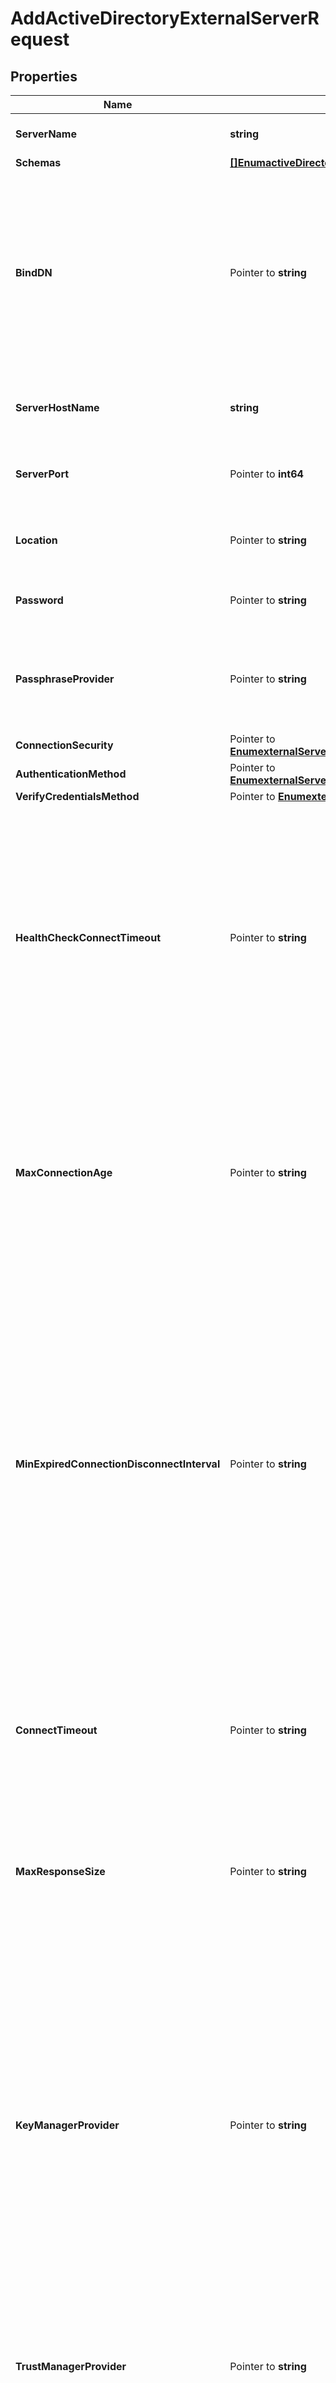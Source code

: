 # AddActiveDirectoryExternalServerRequest

## Properties

Name | Type | Description | Notes
------------ | ------------- | ------------- | -------------
**ServerName** | **string** | Name of the new External Server | 
**Schemas** | [**[]EnumactiveDirectoryExternalServerSchemaUrn**](EnumactiveDirectoryExternalServerSchemaUrn.md) |  | 
**BindDN** | Pointer to **string** | The DN to use to bind to the target LDAP server if simple authentication is required. The authentication identity can also be specified in User-Principal-Name (UPN) format. | [optional] 
**ServerHostName** | **string** | The host name or IP address of the target LDAP server. | 
**ServerPort** | Pointer to **int64** | The port number on which the server listens for requests. | [optional] 
**Location** | Pointer to **string** | Specifies the location for the LDAP External Server. | [optional] 
**Password** | Pointer to **string** | The login password for the specified user. | [optional] 
**PassphraseProvider** | Pointer to **string** | The passphrase provider to use to obtain the login password for the specified user. | [optional] 
**ConnectionSecurity** | Pointer to [**EnumexternalServerActiveDirectoryConnectionSecurityProp**](EnumexternalServerActiveDirectoryConnectionSecurityProp.md) |  | [optional] 
**AuthenticationMethod** | Pointer to [**EnumexternalServerActiveDirectoryAuthenticationMethodProp**](EnumexternalServerActiveDirectoryAuthenticationMethodProp.md) |  | [optional] 
**VerifyCredentialsMethod** | Pointer to [**EnumexternalServerVerifyCredentialsMethodProp**](EnumexternalServerVerifyCredentialsMethodProp.md) |  | [optional] 
**HealthCheckConnectTimeout** | Pointer to **string** | Specifies the maximum length of time to wait for a connection to be established for the purpose of performing a health check. If the connection cannot be established within this length of time, the server will be classified as unavailable. | [optional] 
**MaxConnectionAge** | Pointer to **string** | Specifies the maximum length of time that connections to this server should be allowed to remain established before being closed and replaced with newly-established connections. | [optional] 
**MinExpiredConnectionDisconnectInterval** | Pointer to **string** | Specifies the minimum length of time that should pass between connection closures as a result of the connections being established for longer than the maximum connection age. This may help avoid cases in which a large number of connections are closed and re-established in a short period of time because of the maximum connection age. | [optional] 
**ConnectTimeout** | Pointer to **string** | Specifies the maximum length of time to wait for a connection to be established before giving up and considering the server unavailable. | [optional] 
**MaxResponseSize** | Pointer to **string** | Specifies the maximum response size that should be supported for messages received from the LDAP external server. | [optional] 
**KeyManagerProvider** | Pointer to **string** | The key manager provider to use if SSL or StartTLS is to be used for connection-level security. When specifying a value for this property (except when using the Null key manager provider) you must ensure that the external server trusts this server&#39;s public certificate by adding this server&#39;s public certificate to the external server&#39;s trust store. | [optional] 
**TrustManagerProvider** | Pointer to **string** | The trust manager provider to use if SSL or StartTLS is to be used for connection-level security. | [optional] 
**InitialConnections** | Pointer to **int64** | The number of connections to initially establish to the LDAP external server. A value of zero indicates that the number of connections should be dynamically based on the number of available worker threads. This will be ignored when using a thread-local connection pool. | [optional] 
**MaxConnections** | Pointer to **int64** | The maximum number of concurrent connections to maintain for the LDAP external server. A value of zero indicates that the number of connections should be dynamically based on the number of available worker threads. This will be ignored when using a thread-local connection pool. | [optional] 
**DefunctConnectionResultCode** | Pointer to [**[]EnumexternalServerDefunctConnectionResultCodeProp**](EnumexternalServerDefunctConnectionResultCodeProp.md) |  | [optional] 
**AbandonOnTimeout** | Pointer to **bool** | Indicates whether to send an abandon request for an operation for which a response timeout is encountered. A request which has timed out on one server may be retried on another server regardless of whether an abandon request is sent, but if the initial attempt is not abandoned then a long-running operation may unnecessarily continue to consume processing resources on the initial server. | [optional] 
**Description** | Pointer to **string** | A description for this External Server | [optional] 

## Methods

### NewAddActiveDirectoryExternalServerRequest

`func NewAddActiveDirectoryExternalServerRequest(serverName string, schemas []EnumactiveDirectoryExternalServerSchemaUrn, serverHostName string, ) *AddActiveDirectoryExternalServerRequest`

NewAddActiveDirectoryExternalServerRequest instantiates a new AddActiveDirectoryExternalServerRequest object
This constructor will assign default values to properties that have it defined,
and makes sure properties required by API are set, but the set of arguments
will change when the set of required properties is changed

### NewAddActiveDirectoryExternalServerRequestWithDefaults

`func NewAddActiveDirectoryExternalServerRequestWithDefaults() *AddActiveDirectoryExternalServerRequest`

NewAddActiveDirectoryExternalServerRequestWithDefaults instantiates a new AddActiveDirectoryExternalServerRequest object
This constructor will only assign default values to properties that have it defined,
but it doesn't guarantee that properties required by API are set

### GetServerName

`func (o *AddActiveDirectoryExternalServerRequest) GetServerName() string`

GetServerName returns the ServerName field if non-nil, zero value otherwise.

### GetServerNameOk

`func (o *AddActiveDirectoryExternalServerRequest) GetServerNameOk() (*string, bool)`

GetServerNameOk returns a tuple with the ServerName field if it's non-nil, zero value otherwise
and a boolean to check if the value has been set.

### SetServerName

`func (o *AddActiveDirectoryExternalServerRequest) SetServerName(v string)`

SetServerName sets ServerName field to given value.


### GetSchemas

`func (o *AddActiveDirectoryExternalServerRequest) GetSchemas() []EnumactiveDirectoryExternalServerSchemaUrn`

GetSchemas returns the Schemas field if non-nil, zero value otherwise.

### GetSchemasOk

`func (o *AddActiveDirectoryExternalServerRequest) GetSchemasOk() (*[]EnumactiveDirectoryExternalServerSchemaUrn, bool)`

GetSchemasOk returns a tuple with the Schemas field if it's non-nil, zero value otherwise
and a boolean to check if the value has been set.

### SetSchemas

`func (o *AddActiveDirectoryExternalServerRequest) SetSchemas(v []EnumactiveDirectoryExternalServerSchemaUrn)`

SetSchemas sets Schemas field to given value.


### GetBindDN

`func (o *AddActiveDirectoryExternalServerRequest) GetBindDN() string`

GetBindDN returns the BindDN field if non-nil, zero value otherwise.

### GetBindDNOk

`func (o *AddActiveDirectoryExternalServerRequest) GetBindDNOk() (*string, bool)`

GetBindDNOk returns a tuple with the BindDN field if it's non-nil, zero value otherwise
and a boolean to check if the value has been set.

### SetBindDN

`func (o *AddActiveDirectoryExternalServerRequest) SetBindDN(v string)`

SetBindDN sets BindDN field to given value.

### HasBindDN

`func (o *AddActiveDirectoryExternalServerRequest) HasBindDN() bool`

HasBindDN returns a boolean if a field has been set.

### GetServerHostName

`func (o *AddActiveDirectoryExternalServerRequest) GetServerHostName() string`

GetServerHostName returns the ServerHostName field if non-nil, zero value otherwise.

### GetServerHostNameOk

`func (o *AddActiveDirectoryExternalServerRequest) GetServerHostNameOk() (*string, bool)`

GetServerHostNameOk returns a tuple with the ServerHostName field if it's non-nil, zero value otherwise
and a boolean to check if the value has been set.

### SetServerHostName

`func (o *AddActiveDirectoryExternalServerRequest) SetServerHostName(v string)`

SetServerHostName sets ServerHostName field to given value.


### GetServerPort

`func (o *AddActiveDirectoryExternalServerRequest) GetServerPort() int64`

GetServerPort returns the ServerPort field if non-nil, zero value otherwise.

### GetServerPortOk

`func (o *AddActiveDirectoryExternalServerRequest) GetServerPortOk() (*int64, bool)`

GetServerPortOk returns a tuple with the ServerPort field if it's non-nil, zero value otherwise
and a boolean to check if the value has been set.

### SetServerPort

`func (o *AddActiveDirectoryExternalServerRequest) SetServerPort(v int64)`

SetServerPort sets ServerPort field to given value.

### HasServerPort

`func (o *AddActiveDirectoryExternalServerRequest) HasServerPort() bool`

HasServerPort returns a boolean if a field has been set.

### GetLocation

`func (o *AddActiveDirectoryExternalServerRequest) GetLocation() string`

GetLocation returns the Location field if non-nil, zero value otherwise.

### GetLocationOk

`func (o *AddActiveDirectoryExternalServerRequest) GetLocationOk() (*string, bool)`

GetLocationOk returns a tuple with the Location field if it's non-nil, zero value otherwise
and a boolean to check if the value has been set.

### SetLocation

`func (o *AddActiveDirectoryExternalServerRequest) SetLocation(v string)`

SetLocation sets Location field to given value.

### HasLocation

`func (o *AddActiveDirectoryExternalServerRequest) HasLocation() bool`

HasLocation returns a boolean if a field has been set.

### GetPassword

`func (o *AddActiveDirectoryExternalServerRequest) GetPassword() string`

GetPassword returns the Password field if non-nil, zero value otherwise.

### GetPasswordOk

`func (o *AddActiveDirectoryExternalServerRequest) GetPasswordOk() (*string, bool)`

GetPasswordOk returns a tuple with the Password field if it's non-nil, zero value otherwise
and a boolean to check if the value has been set.

### SetPassword

`func (o *AddActiveDirectoryExternalServerRequest) SetPassword(v string)`

SetPassword sets Password field to given value.

### HasPassword

`func (o *AddActiveDirectoryExternalServerRequest) HasPassword() bool`

HasPassword returns a boolean if a field has been set.

### GetPassphraseProvider

`func (o *AddActiveDirectoryExternalServerRequest) GetPassphraseProvider() string`

GetPassphraseProvider returns the PassphraseProvider field if non-nil, zero value otherwise.

### GetPassphraseProviderOk

`func (o *AddActiveDirectoryExternalServerRequest) GetPassphraseProviderOk() (*string, bool)`

GetPassphraseProviderOk returns a tuple with the PassphraseProvider field if it's non-nil, zero value otherwise
and a boolean to check if the value has been set.

### SetPassphraseProvider

`func (o *AddActiveDirectoryExternalServerRequest) SetPassphraseProvider(v string)`

SetPassphraseProvider sets PassphraseProvider field to given value.

### HasPassphraseProvider

`func (o *AddActiveDirectoryExternalServerRequest) HasPassphraseProvider() bool`

HasPassphraseProvider returns a boolean if a field has been set.

### GetConnectionSecurity

`func (o *AddActiveDirectoryExternalServerRequest) GetConnectionSecurity() EnumexternalServerActiveDirectoryConnectionSecurityProp`

GetConnectionSecurity returns the ConnectionSecurity field if non-nil, zero value otherwise.

### GetConnectionSecurityOk

`func (o *AddActiveDirectoryExternalServerRequest) GetConnectionSecurityOk() (*EnumexternalServerActiveDirectoryConnectionSecurityProp, bool)`

GetConnectionSecurityOk returns a tuple with the ConnectionSecurity field if it's non-nil, zero value otherwise
and a boolean to check if the value has been set.

### SetConnectionSecurity

`func (o *AddActiveDirectoryExternalServerRequest) SetConnectionSecurity(v EnumexternalServerActiveDirectoryConnectionSecurityProp)`

SetConnectionSecurity sets ConnectionSecurity field to given value.

### HasConnectionSecurity

`func (o *AddActiveDirectoryExternalServerRequest) HasConnectionSecurity() bool`

HasConnectionSecurity returns a boolean if a field has been set.

### GetAuthenticationMethod

`func (o *AddActiveDirectoryExternalServerRequest) GetAuthenticationMethod() EnumexternalServerActiveDirectoryAuthenticationMethodProp`

GetAuthenticationMethod returns the AuthenticationMethod field if non-nil, zero value otherwise.

### GetAuthenticationMethodOk

`func (o *AddActiveDirectoryExternalServerRequest) GetAuthenticationMethodOk() (*EnumexternalServerActiveDirectoryAuthenticationMethodProp, bool)`

GetAuthenticationMethodOk returns a tuple with the AuthenticationMethod field if it's non-nil, zero value otherwise
and a boolean to check if the value has been set.

### SetAuthenticationMethod

`func (o *AddActiveDirectoryExternalServerRequest) SetAuthenticationMethod(v EnumexternalServerActiveDirectoryAuthenticationMethodProp)`

SetAuthenticationMethod sets AuthenticationMethod field to given value.

### HasAuthenticationMethod

`func (o *AddActiveDirectoryExternalServerRequest) HasAuthenticationMethod() bool`

HasAuthenticationMethod returns a boolean if a field has been set.

### GetVerifyCredentialsMethod

`func (o *AddActiveDirectoryExternalServerRequest) GetVerifyCredentialsMethod() EnumexternalServerVerifyCredentialsMethodProp`

GetVerifyCredentialsMethod returns the VerifyCredentialsMethod field if non-nil, zero value otherwise.

### GetVerifyCredentialsMethodOk

`func (o *AddActiveDirectoryExternalServerRequest) GetVerifyCredentialsMethodOk() (*EnumexternalServerVerifyCredentialsMethodProp, bool)`

GetVerifyCredentialsMethodOk returns a tuple with the VerifyCredentialsMethod field if it's non-nil, zero value otherwise
and a boolean to check if the value has been set.

### SetVerifyCredentialsMethod

`func (o *AddActiveDirectoryExternalServerRequest) SetVerifyCredentialsMethod(v EnumexternalServerVerifyCredentialsMethodProp)`

SetVerifyCredentialsMethod sets VerifyCredentialsMethod field to given value.

### HasVerifyCredentialsMethod

`func (o *AddActiveDirectoryExternalServerRequest) HasVerifyCredentialsMethod() bool`

HasVerifyCredentialsMethod returns a boolean if a field has been set.

### GetHealthCheckConnectTimeout

`func (o *AddActiveDirectoryExternalServerRequest) GetHealthCheckConnectTimeout() string`

GetHealthCheckConnectTimeout returns the HealthCheckConnectTimeout field if non-nil, zero value otherwise.

### GetHealthCheckConnectTimeoutOk

`func (o *AddActiveDirectoryExternalServerRequest) GetHealthCheckConnectTimeoutOk() (*string, bool)`

GetHealthCheckConnectTimeoutOk returns a tuple with the HealthCheckConnectTimeout field if it's non-nil, zero value otherwise
and a boolean to check if the value has been set.

### SetHealthCheckConnectTimeout

`func (o *AddActiveDirectoryExternalServerRequest) SetHealthCheckConnectTimeout(v string)`

SetHealthCheckConnectTimeout sets HealthCheckConnectTimeout field to given value.

### HasHealthCheckConnectTimeout

`func (o *AddActiveDirectoryExternalServerRequest) HasHealthCheckConnectTimeout() bool`

HasHealthCheckConnectTimeout returns a boolean if a field has been set.

### GetMaxConnectionAge

`func (o *AddActiveDirectoryExternalServerRequest) GetMaxConnectionAge() string`

GetMaxConnectionAge returns the MaxConnectionAge field if non-nil, zero value otherwise.

### GetMaxConnectionAgeOk

`func (o *AddActiveDirectoryExternalServerRequest) GetMaxConnectionAgeOk() (*string, bool)`

GetMaxConnectionAgeOk returns a tuple with the MaxConnectionAge field if it's non-nil, zero value otherwise
and a boolean to check if the value has been set.

### SetMaxConnectionAge

`func (o *AddActiveDirectoryExternalServerRequest) SetMaxConnectionAge(v string)`

SetMaxConnectionAge sets MaxConnectionAge field to given value.

### HasMaxConnectionAge

`func (o *AddActiveDirectoryExternalServerRequest) HasMaxConnectionAge() bool`

HasMaxConnectionAge returns a boolean if a field has been set.

### GetMinExpiredConnectionDisconnectInterval

`func (o *AddActiveDirectoryExternalServerRequest) GetMinExpiredConnectionDisconnectInterval() string`

GetMinExpiredConnectionDisconnectInterval returns the MinExpiredConnectionDisconnectInterval field if non-nil, zero value otherwise.

### GetMinExpiredConnectionDisconnectIntervalOk

`func (o *AddActiveDirectoryExternalServerRequest) GetMinExpiredConnectionDisconnectIntervalOk() (*string, bool)`

GetMinExpiredConnectionDisconnectIntervalOk returns a tuple with the MinExpiredConnectionDisconnectInterval field if it's non-nil, zero value otherwise
and a boolean to check if the value has been set.

### SetMinExpiredConnectionDisconnectInterval

`func (o *AddActiveDirectoryExternalServerRequest) SetMinExpiredConnectionDisconnectInterval(v string)`

SetMinExpiredConnectionDisconnectInterval sets MinExpiredConnectionDisconnectInterval field to given value.

### HasMinExpiredConnectionDisconnectInterval

`func (o *AddActiveDirectoryExternalServerRequest) HasMinExpiredConnectionDisconnectInterval() bool`

HasMinExpiredConnectionDisconnectInterval returns a boolean if a field has been set.

### GetConnectTimeout

`func (o *AddActiveDirectoryExternalServerRequest) GetConnectTimeout() string`

GetConnectTimeout returns the ConnectTimeout field if non-nil, zero value otherwise.

### GetConnectTimeoutOk

`func (o *AddActiveDirectoryExternalServerRequest) GetConnectTimeoutOk() (*string, bool)`

GetConnectTimeoutOk returns a tuple with the ConnectTimeout field if it's non-nil, zero value otherwise
and a boolean to check if the value has been set.

### SetConnectTimeout

`func (o *AddActiveDirectoryExternalServerRequest) SetConnectTimeout(v string)`

SetConnectTimeout sets ConnectTimeout field to given value.

### HasConnectTimeout

`func (o *AddActiveDirectoryExternalServerRequest) HasConnectTimeout() bool`

HasConnectTimeout returns a boolean if a field has been set.

### GetMaxResponseSize

`func (o *AddActiveDirectoryExternalServerRequest) GetMaxResponseSize() string`

GetMaxResponseSize returns the MaxResponseSize field if non-nil, zero value otherwise.

### GetMaxResponseSizeOk

`func (o *AddActiveDirectoryExternalServerRequest) GetMaxResponseSizeOk() (*string, bool)`

GetMaxResponseSizeOk returns a tuple with the MaxResponseSize field if it's non-nil, zero value otherwise
and a boolean to check if the value has been set.

### SetMaxResponseSize

`func (o *AddActiveDirectoryExternalServerRequest) SetMaxResponseSize(v string)`

SetMaxResponseSize sets MaxResponseSize field to given value.

### HasMaxResponseSize

`func (o *AddActiveDirectoryExternalServerRequest) HasMaxResponseSize() bool`

HasMaxResponseSize returns a boolean if a field has been set.

### GetKeyManagerProvider

`func (o *AddActiveDirectoryExternalServerRequest) GetKeyManagerProvider() string`

GetKeyManagerProvider returns the KeyManagerProvider field if non-nil, zero value otherwise.

### GetKeyManagerProviderOk

`func (o *AddActiveDirectoryExternalServerRequest) GetKeyManagerProviderOk() (*string, bool)`

GetKeyManagerProviderOk returns a tuple with the KeyManagerProvider field if it's non-nil, zero value otherwise
and a boolean to check if the value has been set.

### SetKeyManagerProvider

`func (o *AddActiveDirectoryExternalServerRequest) SetKeyManagerProvider(v string)`

SetKeyManagerProvider sets KeyManagerProvider field to given value.

### HasKeyManagerProvider

`func (o *AddActiveDirectoryExternalServerRequest) HasKeyManagerProvider() bool`

HasKeyManagerProvider returns a boolean if a field has been set.

### GetTrustManagerProvider

`func (o *AddActiveDirectoryExternalServerRequest) GetTrustManagerProvider() string`

GetTrustManagerProvider returns the TrustManagerProvider field if non-nil, zero value otherwise.

### GetTrustManagerProviderOk

`func (o *AddActiveDirectoryExternalServerRequest) GetTrustManagerProviderOk() (*string, bool)`

GetTrustManagerProviderOk returns a tuple with the TrustManagerProvider field if it's non-nil, zero value otherwise
and a boolean to check if the value has been set.

### SetTrustManagerProvider

`func (o *AddActiveDirectoryExternalServerRequest) SetTrustManagerProvider(v string)`

SetTrustManagerProvider sets TrustManagerProvider field to given value.

### HasTrustManagerProvider

`func (o *AddActiveDirectoryExternalServerRequest) HasTrustManagerProvider() bool`

HasTrustManagerProvider returns a boolean if a field has been set.

### GetInitialConnections

`func (o *AddActiveDirectoryExternalServerRequest) GetInitialConnections() int64`

GetInitialConnections returns the InitialConnections field if non-nil, zero value otherwise.

### GetInitialConnectionsOk

`func (o *AddActiveDirectoryExternalServerRequest) GetInitialConnectionsOk() (*int64, bool)`

GetInitialConnectionsOk returns a tuple with the InitialConnections field if it's non-nil, zero value otherwise
and a boolean to check if the value has been set.

### SetInitialConnections

`func (o *AddActiveDirectoryExternalServerRequest) SetInitialConnections(v int64)`

SetInitialConnections sets InitialConnections field to given value.

### HasInitialConnections

`func (o *AddActiveDirectoryExternalServerRequest) HasInitialConnections() bool`

HasInitialConnections returns a boolean if a field has been set.

### GetMaxConnections

`func (o *AddActiveDirectoryExternalServerRequest) GetMaxConnections() int64`

GetMaxConnections returns the MaxConnections field if non-nil, zero value otherwise.

### GetMaxConnectionsOk

`func (o *AddActiveDirectoryExternalServerRequest) GetMaxConnectionsOk() (*int64, bool)`

GetMaxConnectionsOk returns a tuple with the MaxConnections field if it's non-nil, zero value otherwise
and a boolean to check if the value has been set.

### SetMaxConnections

`func (o *AddActiveDirectoryExternalServerRequest) SetMaxConnections(v int64)`

SetMaxConnections sets MaxConnections field to given value.

### HasMaxConnections

`func (o *AddActiveDirectoryExternalServerRequest) HasMaxConnections() bool`

HasMaxConnections returns a boolean if a field has been set.

### GetDefunctConnectionResultCode

`func (o *AddActiveDirectoryExternalServerRequest) GetDefunctConnectionResultCode() []EnumexternalServerDefunctConnectionResultCodeProp`

GetDefunctConnectionResultCode returns the DefunctConnectionResultCode field if non-nil, zero value otherwise.

### GetDefunctConnectionResultCodeOk

`func (o *AddActiveDirectoryExternalServerRequest) GetDefunctConnectionResultCodeOk() (*[]EnumexternalServerDefunctConnectionResultCodeProp, bool)`

GetDefunctConnectionResultCodeOk returns a tuple with the DefunctConnectionResultCode field if it's non-nil, zero value otherwise
and a boolean to check if the value has been set.

### SetDefunctConnectionResultCode

`func (o *AddActiveDirectoryExternalServerRequest) SetDefunctConnectionResultCode(v []EnumexternalServerDefunctConnectionResultCodeProp)`

SetDefunctConnectionResultCode sets DefunctConnectionResultCode field to given value.

### HasDefunctConnectionResultCode

`func (o *AddActiveDirectoryExternalServerRequest) HasDefunctConnectionResultCode() bool`

HasDefunctConnectionResultCode returns a boolean if a field has been set.

### GetAbandonOnTimeout

`func (o *AddActiveDirectoryExternalServerRequest) GetAbandonOnTimeout() bool`

GetAbandonOnTimeout returns the AbandonOnTimeout field if non-nil, zero value otherwise.

### GetAbandonOnTimeoutOk

`func (o *AddActiveDirectoryExternalServerRequest) GetAbandonOnTimeoutOk() (*bool, bool)`

GetAbandonOnTimeoutOk returns a tuple with the AbandonOnTimeout field if it's non-nil, zero value otherwise
and a boolean to check if the value has been set.

### SetAbandonOnTimeout

`func (o *AddActiveDirectoryExternalServerRequest) SetAbandonOnTimeout(v bool)`

SetAbandonOnTimeout sets AbandonOnTimeout field to given value.

### HasAbandonOnTimeout

`func (o *AddActiveDirectoryExternalServerRequest) HasAbandonOnTimeout() bool`

HasAbandonOnTimeout returns a boolean if a field has been set.

### GetDescription

`func (o *AddActiveDirectoryExternalServerRequest) GetDescription() string`

GetDescription returns the Description field if non-nil, zero value otherwise.

### GetDescriptionOk

`func (o *AddActiveDirectoryExternalServerRequest) GetDescriptionOk() (*string, bool)`

GetDescriptionOk returns a tuple with the Description field if it's non-nil, zero value otherwise
and a boolean to check if the value has been set.

### SetDescription

`func (o *AddActiveDirectoryExternalServerRequest) SetDescription(v string)`

SetDescription sets Description field to given value.

### HasDescription

`func (o *AddActiveDirectoryExternalServerRequest) HasDescription() bool`

HasDescription returns a boolean if a field has been set.


[[Back to Model list]](../README.md#documentation-for-models) [[Back to API list]](../README.md#documentation-for-api-endpoints) [[Back to README]](../README.md)


